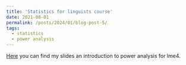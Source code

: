```yaml
---
title: 'Statistics for linguists course'
date: 2021-08-01
permalink: /posts/2024/01/blog-post-5/
tags:
  - statistics
  - power analysis
---
```


<a href="https://gemmarepiso.github.io/poweranalysis.html">Here</a> you can find my slides  an introduction to power analysis for lme4.
